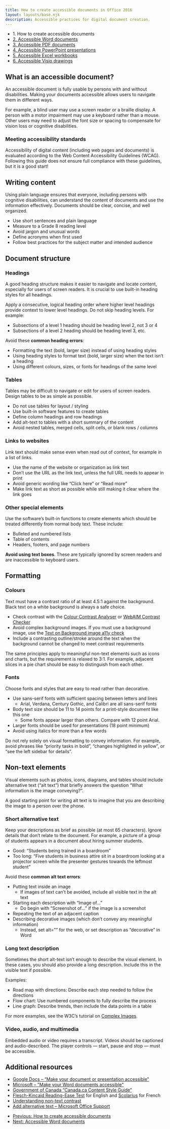 ```yaml
---
title: How to create accessible documents in Office 2016
layout: layouts/base.njk
description: Accessible practices for digital document creation.
---
```


<div class="row mrgn-tp-lg">
	<ul class="toc lst-spcd col-md-12">
		<li class="col-md-4 col-sm-6"><a class="list-group-item active">1. How to create accessible documents</a></li>
		<li class="col-md-4 col-sm-6"><a class="list-group-item" href="./accessible-word-documents">2. Accessible Word documents</a></li>
		<li class="col-md-4 col-sm-6 clr-lft-sm"><a class="list-group-item" href="./accessible-pdf-documents">3. Accessible PDF documents</a></li>
		<li class="col-md-4 col-sm-6 clr-lft-md clr-lft-lg"><a class="list-group-item" href="./accessible-powerpoint-documents">4. Accessible PowerPoint presentations</a></li>
		<li class="col-md-4 col-sm-6 clr-lft-sm"><a class="list-group-item" href="./accessible-excel-documents">5. Accessible Excel workbooks</a></li>
		<li class="col-md-4 col-sm-6"><a class="list-group-item" href="./accessible-visio-diagrams">6. Accessible Visio drawings</a></li>
	</ul>
</div>

<h2>What is an accessible document?</h2>
<p>An accessible document is fully usable by persons with and without disabilities. Making your documents accessible allows users to navigate them in different ways.</p>
<p>For example, a blind user may use a screen reader or a braille display. A person with a motor impairment may use a keyboard rather than a mouse. Other users may need to adjust the font size or spacing to compensate for vision loss or cognitive disabilities.</p>

<h3>Meeting accessibility standards</h3>
<p>Accessibility of digital content (including web pages and documents) is evaluated according to the Web Content Accessibility Guidelines (WCAG). Following this guide does not ensure full compliance with these guidelines, but it is a good start!</p>

<h2>Writing content</h2>
<p>Using plain language ensures that everyone, including persons with cognitive disabilities, can understand the content of documents and use the information effectively. Documents should be clear, concise, and well organized.</p>
<ul>
	<li>Use short sentences and plain language</li>
	<li>Measure to a Grade 8 reading level</li>
	<li>Avoid jargon and unusual words</li>
	<li>Define acronyms when first used</li>
	<li>Follow best practices for the subject matter and intended audience</li>
</ul>

<h2>Document structure</h2>

<h3>Headings</h3>
<p>A good heading structure makes it easier to navigate and locate content, especially for users of screen readers. It is crucial to use built-in heading styles for all headings.</p>
<p>Apply a consecutive, logical heading order where higher level headings provide context to lower level headings. Do not skip heading levels. For example:</p>
<ul>
	<li> Subsections of a level 1 heading should be heading level 2, not 3 or 4</li>
	<li> Subsections of a level 2 heading should be heading level 3, etc.</li>
</ul>
<p>Avoid these <strong>common heading errors</strong>:</p>
<ul>
	<li> Formatting the text (bold, larger size) instead of using heading styles</li>
	<li> Using heading styles to format text (bold, larger size) when the text isn’t a heading</li>
	<li> Using different colours, sizes, or fonts for headings of the same level</li>
</ul>

<h3>Tables</h3>
<p>Tables may be difficult to navigate or edit for users of screen readers. Design tables to be as simple as possible.</p>
<ul>
	<li>Do not use tables for layout / styling</li>
	<li>Use built-in software features to create tables</li>
	<li>Define column headings and row headings</li>
	<li>Add alt-text to tables with a short summary of the content</li>
	<li>Avoid nested tables, merged cells, split cells, or blank rows / columns</li>
</ul>

<h3>Links to websites</h3>
<p>Link text should make sense even when read out of context, for example in a list of links.</p>
<ul>
	<li>Use the name of the website or organization as link text</li>
	<li>Don’t use the URL as the link text, unless the full URL needs to appear in print</li>
	<li>Avoid generic wording like “Click here” or “Read more”</li>
	<li>Make link text as short as possible while still making it clear where the link goes</li>
</ul>

<h3>Other special elements</h3>
<p>Use the software’s built-in functions to create elements which should be treated differently from normal body text. These include:</p>

<ul>
	<li>Bulleted and numbered lists</li>
	<li>Table of contents</li>
	<li>Headers, footers, and page numbers</li>
</ul>

<p><strong>Avoid using text boxes</strong>. These are typically ignored by screen readers and are inaccessible to keyboard users.</p>

<h2>Formatting</h2>
<h3>Colours</h3>
<p>Text must have a contrast ratio of at least 4.5:1 against the background. Black text on a white background is always a safe choice.</p>

<ul>
	<li>Check contrast with the <a href="https://developer.paciellogroup.com/resources/contrastanalyser/">Colour Contrast Analyser</a> or <a href="https://webaim.org/resources/contrastchecker/">WebAIM Contrast Checker</a></li>
	<li>Avoid complex background images. If you must use a background image, use the <a href="https://www.brandwood.com/a11y/">Text on Background image a11y check</a></li>
	<li>Include a contrasting outline/stroke around the text when the background cannot be changed to meet contrast requirements</li>
</ul>

<p>The same principles apply to meaningful non-text elements such as icons and charts, but the requirement is relaxed to 3:1. For example, adjacent slices in a pie chart should be easy to distinguish from each other.</p>

<h3>Fonts</h3>
<p>Choose fonts and styles that are easy to read rather than decorative.</p>

<ul>
	<li>Use sans-serif fonts with sufficient spacing between letters and lines
		<ul>
			<li>Arial, Verdana, Century Gothic, and Calibri are all sans-serif fonts</li>
		</ul>
	</li>
	<li>Body text size should be 11 to 14 points for a print-style document like this one
		<ul>
			<li>Some fonts appear larger than others. Compare with 12 point Arial.</li>
		</ul>
	</li>
	<li>Larger fonts should be used for presentations (18 point minimum)</li>
	<li>Avoid using italics for more than a few words</li>
</ul>

<p>Do not rely solely on visual formatting to convey information. For example, avoid phrases like “priority tasks in bold”, “changes highlighted in yellow”, or “see the left sidebar for details”.</p>

<h2>Non-text elements</h2>
<p>Visual elements such as photos, icons, diagrams, and tables should include alternative text (“alt text”) that briefly answers the question “What information is the image conveying?”.</p>
<p>A good starting point for writing alt text is to imagine that you are describing the image to a person over the phone.</p>

<h3>Short alternative text</h3>
<p>Keep your descriptions as brief as possible (at most 65 characters). Ignore details that don’t relate to the document. For example, a picture of a group of students appears in a document about hiring summer students.</p>

<ul>
	<li>Good: “Students being trained in a boardroom”</li>
	<li>Too long: “Five students in business attire sit in a boardroom looking at a projector screen while the presenter gestures towards the leftmost student”</li>
</ul>

<p>Avoid these <strong>common alt text errors</strong>:</p>
<ul>
	<li>Putting text inside an image
		<ul>
			<li>If images of text can’t be avoided, include all visible text in the alt text</li>
		</ul>
	</li>
	<li> Starting each description with “Image of…”
		<ul>
			<li>Do begin with “Screenshot of…” if the image is a screenshot</li>
		</ul>
	</li>
	<li>Repeating the text of an adjacent caption</li>
	<li>Describing decorative images (which don’t convey any meaningful information)
		<ul>
			<li>Instead, set alt=”” for the web, or set description as “decorative”
				in Word</li>
		</ul>
	</li>
</ul>

<h3>Long text description</h3>
<p>Sometimes the short alt-text isn’t enough to describe the visual element. In these cases, you should also provide a long description. Include this in the visible text if possible.</p>
<p>Examples:</p>

<ul>
	<li>Road map with directions: Describe each step needed to follow the directions</li>
	<li>Flow chart: Use numbered components to fully describe the process</li>
	<li>Line graph: Describe trends, then include the data points in a table</li>
</ul>

<p>For more examples, see the W3C’s tutorial on <a href="https://www.w3.org/WAI/tutorials/images/complex/">Complex Images</a>.</p>

<h3>Video, audio, and multimedia</h3>
<p>Embedded audio or video requires a transcript. Videos should be captioned and audio-described. The player controls — start, pause and stop — must be accessible.</p>

<h2>Additional resources</h2>
<ul>
	<li><a href="https://support.google.com/docs/answer/6199477?hl=en&amp;ref_topic=6039805">Google Docs – “Make your document or presentation accessible&quot;</a></li>
	<li><a href="https://support.office.com/en-ie/article/make-your-word-documents-accessible-to-people-with-disabilities-d9bf3683-87ac-47ea-b91a-78dcacb3c66d" rel="external">Microsoft – &quot;Make your Word documents accessible&quot;</a></li>
	<li><a href="https://www.canada.ca/en/treasury-board-secretariat/services/government-communications/canada-content-style-guide.html#toc5" rel="external">Government of Canada “Canada.ca Content Style Guide”</a> </li>
	<li><a href="https://support.office.com/en-us/article/test-your-document-s-readability-85b4969e-e80a-4777-8dd3-f7fc3c8b3fd2#__toc342546557" rel="external">Flesch-Kincaid Reading-Ease Test</a> for English and <a href="http://www.scolarius.com/">Scolarius</a> for French</li>
	<li><a href="https://www.w3.org/WAI/WCAG21/Understanding/non-text-contrast.html" rel="external">Understanding non-text contrast</a></li>
	<li><a href="https://support.office.com/en-ie/article/add-alternative-text-to-a-shape-picture-chart-smartart-graphic-or-other-object-44989b2a-903c-4d9a-b742-6a75b451c669" rel="external">Add alternative text – Microsoft Office Support</a></li>
</ul>

<ul class="pager mrgn-tp-xl">
	<li class="previous disabled"><a href="#" rel="prev">Previous: How to create accessible documents</a></li>
	<li class="next"><a href="./accessible-word-documents" rel="next">Next: Accessible Word documents</a></li>
</ul>
